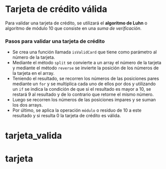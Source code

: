 # Tarjeta de crédito válida

Para validar una tarjeta de crédito, se utilizará el **algoritmo de Luhn** o algoritmo de módulo 10 que consiste en una *suma de verificación*.

### Pasos para validar una tarjeta de crédito

+ Se crea una función llamada `isValidCard` que tiene como parámetro al número de la tarjeta.
+ Mediante el método `split` se convierte a un array el número de la tarjeta y mediante el método `reverse` se invierte la posición de los números de la tarjeta en el array.
+ Teniendo el resultado, se recorren los números de las posiciones pares mediante un `for` y se multiplica cada uno de ellos por dos y utilizando un `if` se indica la condición de que si el resultado es mayor a 10, se restará 9 al resultado y de lo contrario que retorne el mismo número.
+ Luego se recorren los números de las posiciones impares y se suman los dos arrays.
+ Por último, se aplica la operación `módulo` o residuo de 10 a este resultado y si resulta 0 la tarjeta de crédito es válida.
# tarjeta_valida
# tarjeta
